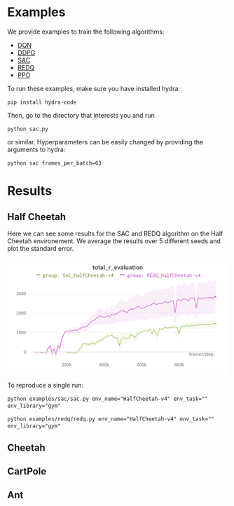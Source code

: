 # Examples

We provide examples to train the following algorithms:
- [DQN](dqn/dqn.py)
- [DDPG](ddpg/ddpg.py)
- [SAC](sac/sac.py)
- [REDQ](redq/redq.py)
- [PPO](ppo/ppo.py)

To run these examples, make sure you have installed hydra:
```
pip install hydra-code
```

Then, go to the directory that interests you and run
```
python sac.py
```
or similar. Hyperparameters can be easily changed by providing the arguments to hydra:
```
python sac frames_per_batch=63
```
# Results

## Half Cheetah
Here we can see some results for the SAC and REDQ algorithm on the Half Cheetah environement.
We average the results over 5 different seeds and plot the standard error.
<p align="center">
<img src="media/halfcheetah_chart.png" width="600px">
</p>
To reproduce a single run:

```
python examples/sac/sac.py env_name="HalfCheetah-v4" env_task="" env_library="gym"
```

``` 
python examples/redq/redq.py env_name="HalfCheetah-v4" env_task="" env_library="gym"
```


## Cheetah

## CartPole

## Ant
